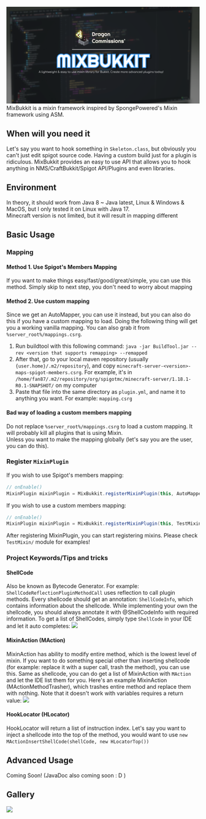![MixBukkit](https://github.com/DragonCommissions/MixBukkit/raw/master/MixBukkit.png)
MixBukkit is a mixin framework inspired by SpongePowered's Mixin framework using ASM.

## When will you need it
Let's say you want to hook something in `Skeleton.class`, but obviously you can't just edit spigot source code. Having a custom build just for a plugin is ridiculous. MixBukkit provides an easy to use API that allows you to hook anything in NMS/CraftBukkit/Spigot API/Plugins and even libraries.

## Environment
In theory, it should work from Java 8 ~ Java latest, Linux & Windows & MacOS, but I only tested it on Linux with Java 17.<br>
Minecraft version is not limited, but it will result in mapping different

## Basic Usage
### Mapping
#### Method 1. Use Spigot's Members Mapping
If you want to make things easy/fast/good/great/simple, you can use this method.
Simply skip to next step, you don't need to worry about mapping
#### Method 2. Use custom mapping
Since we get an AutoMapper, you can use it instead, but you can also do this if
you have a custom mapping to load. Doing the following thing will get you a
working vanilla mapping. You can also grab it from `%server_root%/mappings.csrg`.
1. Run buildtool with this following command: `java -jar BuildTool.jar --rev <version that supports remapping> --remapped`
2. After that, go to your local maven repository (usually `{user.home}/.m2/repository`), and copy `minecraft-server-<version>-maps-spigot-members.csrg`. For example, it's in `/home/fan87/.m2/repository/org/spigotmc/minecraft-server/1.18.1-R0.1-SNAPSHOT/` on my computer
3. Paste that file into the same directory as `plugin.yml`, and name it to anything you want. For example: `mapping.csrg`
#### Bad way of loading a custom members mapping
Do not replace `%server_root%/mappings.csrg` to load a custom mapping. It
will probably kill all plugins that is using Mixin.<br>
Unless you want to make the mapping globally (let's say you are the user, you can do this).

### Register `MixinPlugin`
If you wish to use Spigot's members mapping:
```java
// onEnable()
MixinPlugin mixinPlugin = MixBukkit.registerMixinPlugin(this, AutoMapper.getMappingAsStream());
```
If you wish to use a custom members mapping:
```java
// onEnable()
MixinPlugin mixinPlugin = MixBukkit.registerMixinPlugin(this, TestMixin.class.getClassLoader().getResourceAsStream("mapping.csrg" /* Type the mapping location here */));
```
After registering MixinPlugin, you can start registering mixins.
Please check `TestMixin/` module for examples!

### Project Keywords/Tips and tricks
#### ShellCode
Also be known as Bytecode Generator. For example: `ShellCodeReflectionPluginMethodCall` uses reflection to call plugin methods. Every shellcode should get an annotation: `ShellCodeInfo`, which contains information about the shellcode. While implementing your own the shellcode, you should always annotate it with @ShellCodeInfo with required information.
To get a list of ShellCodes, simply type `ShellCode` in your IDE and let it auto completes:
![](https://storage.gato.host/61068f9c11c02e002297ebf2/iwGtPu8wD.png)

#### MixinAction (MAction)
MixinAction has ability to modify entire method,
which is the lowest level of mixin. If you want to do something special
other than inserting shellcode (for example: replace it with a super call, trash the method),
you can use this. Same as shellcode, you can do get a list of MixinAction with `MAction` and let the IDE list them for you.
Here's an example MixinAction (MActionMethodTrasher), which trashes entire method and replace them with nothing. Note that it doesn't work with variables requires a return value:
![](https://storage.gato.host/61068f9c11c02e002297ebf2/ov_KRsORz.png)

#### HookLocator (HLocator)
HookLocator will return a list of instruction index.
Let's say you want to inject a shellcode into the top of the method,
you would want to use `new MActionInsertShellCode(shellCode, new HLocatorTop())`

## Advanced Usage
Coming Soon! (JavaDoc also coming soon : D )

## Gallery
![](https://storage.gato.host/61068f9c11c02e002297ebf2/ZPMCC0j-t.png)
